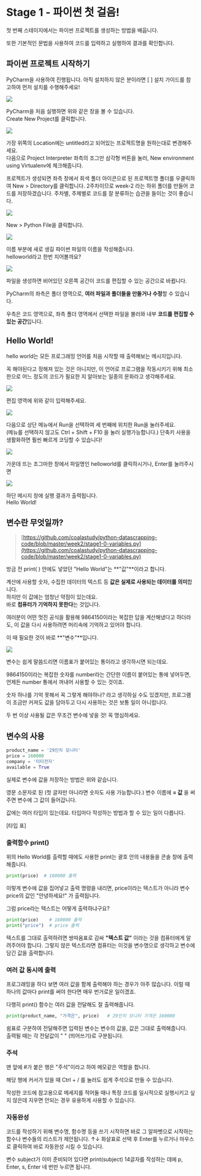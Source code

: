 # Stage 1 - 파이썬 첫 걸음!

첫 번째 스테이지에서는 파이썬 프로젝트를 생성하는 방법을 배웁니다.

또한 기본적인 문법을 사용하여 코드를 입력하고 실행하여 결과를 확인합니다.

## 파이썬 프로젝트 시작하기

PyCharm을 사용하여 진행됩니다. 아직 설치하지 않은 분이라면 \[ \] 설치 가이드를 참고하여 먼저 설치를 수행해주세요!

![](../.gitbook/assets/image%20%2841%29.png)

PyCharm을 처음 실행하면 위와 같은 창을 볼 수 있습니다.  
Create New Project를 클릭합니다.

![](../.gitbook/assets/image%20%2868%29.png)

가장 위쪽의 Location에는 untitled라고 되어있는 프로젝트명을 원하는대로 변경해주세요.  
다음으로 Project Interpreter 좌측의 조그만 삼각형 버튼을 눌러, New environment using Virtualenv에 체크해줍니다.

프로젝트가 생성되면 좌측 창에서 회색 폴더 아이콘으로 된 프로젝트명 폴더를 우클릭하여 New &gt; Directory를 클릭합니다. 2주차이므로 week-2 라는 하위 폴더를 만들어 코드를 저장하겠습니다. 주차별, 주제별로 코드를 잘 분류하는 습관을 들이는 것이 좋습니다.

 

![](../.gitbook/assets/image%20%28212%29.png)

New &gt; Python File을 클릭합니다.



![](../.gitbook/assets/image%20%2862%29.png)

이름 부분에 새로 생길 파이썬 파일의 이름을 작성해줍니다.  
helloworld라고 한번 지어볼까요?

![](../.gitbook/assets/image%20%28214%29.png)

파일을 생성하면 비어있던 오른쪽 공간이 코드를 편집할 수 있는 공간으로 바뀝니다.

PyCharm의 좌측은 폴더 영역으로, **여러 파일과 폴더들을 만들거나 수정**할 수 있습니다.

우측은 코드 영역으로, 좌측 폴더 영역에서 선택한 파일을 불러와 내부 **코드를 편집할 수 있는 공간**입니다.

## Hello World!

hello world는 모든 프로그래밍 언어를 처음 시작할 때 출력해보는 메시지입니다.

꼭 해야된다고 정해져 있는 것은 아니지만, 이 언어로 프로그램을 작동시키기 위해 최소한으로 어느 정도의 코드가 필요한 지 알아보는 일종의 문화라고 생각해주세요.

![](../.gitbook/assets/image%20%28112%29.png)

편집 영역에 위와 같이 입력해주세요.

![](../.gitbook/assets/image%20%28193%29.png)

다음으로 상단 메뉴에서 Run을 선택하여 세 번째에 위치한 Run을 눌러주세요.  
\(메뉴를 선택하지 않고도 Ctrl + Shift + F10 을 눌러 실행가능합니다.\) 단축키 사용을 생활화하면 훨씬 빠르게 코딩할 수 있습니다!

![](../.gitbook/assets/image%20%28158%29.png)

가운데 뜨는 조그마한 창에서 파일명인 helloworld를 클릭하시거나, Enter를 눌러주시면

![](../.gitbook/assets/image%20%2828%29.png)

하단 메시지 창에 실행 결과가 출력됩니다.  
Hello World!

## 변수란 무엇일까?

> [https://github.com/coalastudy/python-datascrapping-code/blob/master/week2/stage1-0-variables.py](https://github.com/coalastudy/python-datascrapping-code/blob/master/week2/stage1-0-variables.py)

방금 전 print\( \) 안에도 넣었던 "Hello World"는 **"값"**이라고 합니다.

계산에 사용할 숫자, 수집한 데이터의 텍스트 등 **값은 실제로 사용되는 데이터를 의미**합니다.  
하지만 이 값에는 엄청난 약점이 있는데요.  
바로 **컴퓨터가 기억하지 못한다**는 것입니다.

여러분이 어떤 멋진 공식을 활용해 9864150이라는 복잡한 답을 계산해냈다고 하더라도, 이 값을 다시 사용하려면 머리속에 기억하고 있어야 합니다.

이 때 필요한 것이 바로 **"변수"**입니다.

![](../.gitbook/assets/image%20%2829%29.png)

변수는 쉽게 말씀드리면 이름표가 붙어있는 통이라고 생각하시면 되는데요.

9864150이라는 복잡한 숫자를 number라는 간단한 이름이 붙어있는 통에 넣어두면, 언제든 number 통에서 꺼내어 사용할 수 있는 것이죠.

숫자 하나를 기억 못해서 꼭 그렇게 해야하나? 라고 생각하실 수도 있겠지만, 프로그램이 조금만 커져도 값을 담아두고 다시 사용하는 것은 보통 일이 아니랍니다.

두 번 이상 사용될 값은 무조건 변수에 넣을 것! 꼭 명심하세요.

## 변수의 사용

```python
product_name = '29인치 모니터'
price = 160000
company = '미타전자'
available = True
```

실제로 변수에 값을 저장하는 방법은 위와 같습니다.

영문 소문자로 된 \(첫 글자만 아니라면 숫자도 사용 가능합니다.\) 변수 이름에 **= 값** 을 써주면 변수에 그 값이 들어갑니다.

값에는 여러 타입이 있는데요. 타입마다 작성하는 방법과 할 수 있는 일이 다릅니다.

[타입 표]



### 출력함수 print\(\)

위의 Hello World를 출력할 때에도 사용한 print는 괄호 안의 내용들을 콘솔 창에 출력해줍니다.

```python
print(price)  # 160000 출력
```

이렇게 변수에 값을 집어넣고 출력 명령을 내리면, price이라는 텍스트가 아니라 변수 price의 값인 "안녕하세요!" 가 출력됩니다.

그럼 price라는 텍스트는 어떻게 출력하냐구요?

```python
print(price)    # 160000 출력
print("price")  # price 출력
```

텍스트를 그대로 출력하려면 쌍따옴표로 감싸 **"텍스트 값"** 이라는 것을 컴퓨터에게 알려주어야 합니다. 그렇지 않은 텍스트라면 컴퓨터는 이것을 변수명으로 생각하고 변수에 담긴 값을 출력합니다.

### 여러 값 동시에 출력

프로그래밍을 하다 보면 여러 값을 함께 출력해야 하는 경우가 아주 많습니다. 이럴 때 하나의 값마다 print를 써야 한다면 매우 번거로운 일이겠죠.

다행히 print\(\) 함수는 여러 값을 전달해도 잘 출력해줍니다.

```python
print(product_name, "가격은", price)   # 29인치 모니터 가격은 160000
```

쉼표로 구분하여 전달해주면 입력된 변수는 변수의 값을, 값은 그대로 출력해줍니다.  
출력될 때는 각 전달값이 " " \(띄어쓰기\)로 구분됩니다.

### 주석

맨 앞에 \#가 붙은 행은 "주석"이라고 하여 메모같은 역할을 합니다.

해당 행에 커서가 있을 때 Ctrl + / 를 눌러도 쉽게 주석으로 만들 수 있습니다.

작성한 코드에 참고용으로 메세지를 적어둘 때나 특정 코드를 일시적으로 실행시키고 싶지 않은데 지우면 안되는 경우 유용하게 사용할 수 있습니다.

### 자동완성

코드를 작성하기 위해 변수명, 함수명 등을 쓰기 시작하면 바로 그 알파벳으로 시작하는 함수나 변수들의 리스트가 제안됩니다. ↑↓ 화살표로 선택 후 Enter를 누르거나 마우스로 클릭하여 바로 자동완성 시킬 수 있습니다.

변수 subject가 이미 준비되어 있다면 print\(subject\) 14글자를 작성하는 데에 p, Enter, s, Enter 네 번만 누르면 됩니다.

